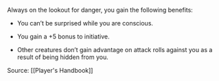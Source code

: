 Always on the lookout for danger, you gain the following benefits:

-   You can’t be surprised while you are conscious.

-   You gain a +5 bonus to initiative.

-   Other creatures don’t gain advantage on attack rolls against you as a result of being hidden from you.

Source: [[Player's Handbook]]